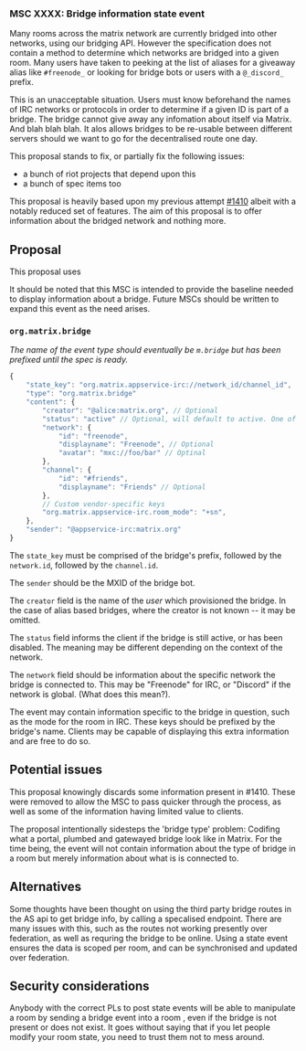 ### MSC XXXX: Bridge information state event

Many rooms across the matrix network are currently bridged into other networks, using our bridging API.
However the specification does not contain a method to determine which networks are bridged into a given
room. Many users have taken to peeking at the list of aliases for a giveaway alias like `#freenode_` or
looking for bridge bots or users with a `@_discord_` prefix.

This is an unacceptable situation. Users must know beforehand the names of IRC networks or protocols in order
to determine if a given ID is part of a bridge. The bridge cannot give away any infomation about itself
via Matrix. And blah blah blah. It alos allows bridges to be re-usable between different servers should we
want to go for the decentralised route one day.

This proposal stands to fix, or partially fix the following issues:
 - a bunch of riot projects that depend upon this
 - a bunch of spec items too

This proposal is heavily based upon my previous attempt [#1410](https://github.com/matrix-org/matrix-doc/issues/1410)
albeit with a notably reduced set of features. The aim of this proposal is to offer information about the
bridged network and nothing more.

## Proposal

This proposal uses

It should be noted that this MSC is intended to provide the baseline needed to display information about
a bridge. Future MSCs should be written to expand this event as the need arises.

### `org.matrix.bridge`

*The name of the event type should eventually be `m.bridge` but has been prefixed until the spec is ready.*

```js
{
    "state_key": "org.matrix.appservice-irc://network_id/channel_id",
    "type": "org.matrix.bridge"
    "content": {
        "creator": "@alice:matrix.org", // Optional
        "status": "active" // Optional, will default to active. One of "active", "disabled".
        "network": {
            "id": "freenode",
            "displayname": "Freenode", // Optional
            "avatar": "mxc://foo/bar" // Optinal
        },
        "channel": {
            "id": "#friends",
            "displayname": "Friends" // Optional
        },
        // Custom vendor-specific keys
        "org.matrix.appservice-irc.room_mode": "+sn",
    },
    "sender": "@appservice-irc:matrix.org"
}
```

The `state_key` must be comprised of the bridge's prefix, followed by the `network.id`, followed by the `channel.id`.

The `sender` should be the MXID of the bridge bot.

The `creator` field is the name of the *user* which provisioned the bridge. In the case of alias based bridges, where the
creator is not known -- it may be omitted.

The `status` field informs the client if the bridge is still active, or has been disabled. The meaning may be different
depending on the context of the network.

The `network` field should be information about the specific network the bridge is connected to. This may be "Freenode" for IRC,
or "Discord" if the network is global. (What does this mean?).

The event may contain information specific to the bridge in question, such as the mode for the room in IRC. These keys
should be prefixed by the bridge's name. Clients may be capable of displaying this extra information and are free to do so.

## Potential issues

This proposal knowingly discards some information present in #1410. These were removed to allow the MSC to pass quicker
through the process, as well as some of the information having limited value to clients.

The proposal intentionally sidesteps the 'bridge type' problem: Codifing what a portal, plumbed and gatewayed bridge look
like in Matrix. For the time being, the event will not contain information about the type of bridge in a room but merely
information about what is is connected to.

## Alternatives

Some thoughts have been thought on using the third party bridge routes in the AS api to get bridge info,
by calling a specalised endpoint. There are many issues with this, such as the routes not working presently
over federation, as well as requring the bridge to be online. Using a state event ensures the data is scoped
per room, and can be synchronised and updated over federation.

## Security considerations

Anybody with the correct PLs to post state events will be able to manipulate a room by sending a bridge
event into a room , even if the bridge is not present or does not exist. It goes without saying that if
you let people modify your room state, you need to trust them not to mess around.